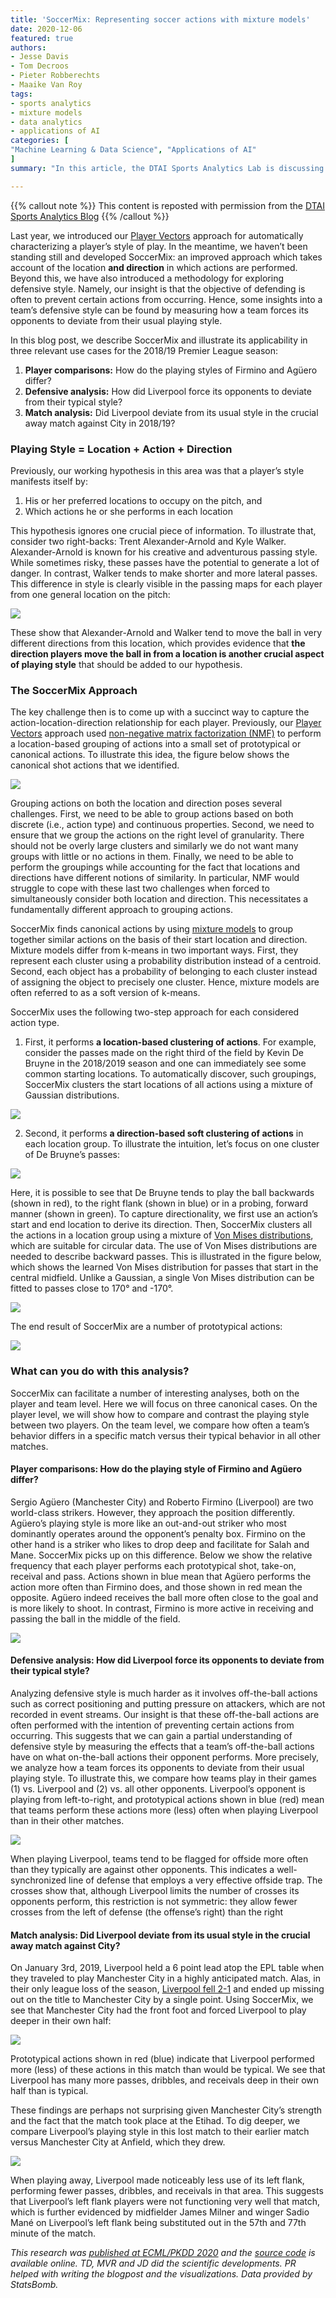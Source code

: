 ```yaml
---
title: 'SoccerMix: Representing soccer actions with mixture models'
date: 2020-12-06
featured: true
authors:
- Jesse Davis
- Tom Decroos
- Pieter Robberechts
- Maaike Van Roy
tags:
- sports analytics
- mixture models
- data analytics
- applications of AI
categories: [
"Machine Learning & Data Science", "Applications of AI"
]
summary: "In this article, the DTAI Sports Analytics Lab is discussing their refined approach to analysing actions of soccer players. By learning common actions from data, they are able to identify a team's offensive or defensive strategies and, thus, create valuable insights for match-preparation. "

---
```



{{% callout note %}}
This content is reposted with permission from the [DTAI Sports Analytics Blog](https://dtai.cs.kuleuven.be/sports/blog/soccermix:-representing-soccer-actions-with-mixture-models)
{{% /callout %}}


Last year, we introduced our [Player Vectors](https://dtai.cs.kuleuven.be/sports/blog/player-vectors:-characterizing-soccer-players'-playing-style/) approach for automatically characterizing a player’s style of play. In the meantime, we haven’t been standing still and developed SoccerMix: an improved approach which takes account of the location __and direction__ in which actions are performed. Beyond this, we have also introduced a methodology for exploring defensive style. Namely, our insight is that the objective of defending is often to prevent certain actions from occurring. Hence, some insights into a team’s defensive style can be found by measuring how a team forces its opponents to deviate from their usual playing style.

In this blog post, we describe SoccerMix and illustrate its applicability in three relevant use cases for the 2018/19 Premier League season:

1. __Player comparisons:__ How do the playing styles of Firmino and Agüero differ?
2. __Defensive analysis:__ How did Liverpool force its opponents to deviate from their typical style?
3. __Match analysis:__ Did Liverpool deviate from its usual style in the crucial away match against City in 2018/19?


### Playing Style = Location + Action + Direction

Previously, our working hypothesis in this area was that a player’s style manifests itself by:

1. His or her preferred locations to occupy on the pitch, and
2. Which actions he or she performs in each location

This hypothesis ignores one crucial piece of information. To illustrate that, consider two right-backs: Trent Alexander-Arnold and Kyle Walker. Alexander-Arnold is known for his creative and adventurous passing style. While sometimes risky, these passes have the potential to generate a lot of danger. In contrast, Walker tends to make shorter and more lateral passes. This difference in style is clearly visible in the passing maps for each player from one general location on the pitch:

![](img01.png)

These show that Alexander-Arnold and Walker tend to move the ball in very different directions from this location, which provides evidence that __the direction players move the ball in from a location is another crucial aspect of playing style__ that should be added to our hypothesis.

### The SoccerMix Approach

The key challenge then is to come up with a succinct way to capture the action-location-direction relationship for each player. Previously, our [Player Vectors](https://dtai.cs.kuleuven.be/sports/blog/player-vectors:-characterizing-soccer-players'-playing-style/) approach used [non-negative matrix factorization (NMF)](https://blog.acolyer.org/2019/02/18/the-why-and-how-of-nonnegative-matrix-factorization/) to perform a location-based grouping of actions into a small set of prototypical or canonical actions. To illustrate this idea, the figure below shows the canonical shot actions that we identified.

![](img02.png)

Grouping actions on both the location and direction poses several challenges. First, we need to be able to group actions based on both discrete (i.e., action type) and continuous properties. Second, we need to ensure that we group the actions on the right level of granularity. There should not be overly large clusters and similarly we do not want many groups with little or no actions in them. Finally, we need to be able to perform the groupings while accounting for the fact that locations and directions have different notions of similarity. In particular, NMF would struggle to cope with these last two challenges when forced to simultaneously consider both location and direction. This necessitates a fundamentally different approach to grouping actions.

SoccerMix finds canonical actions by using [mixture models](https://towardsdatascience.com/gaussian-mixture-models-explained-6986aaf5a95) to group together similar actions on the basis of their start location and direction. Mixture models differ from k-means in two important ways. First, they represent each cluster using a probability distribution instead of a centroid. Second, each object has a probability of belonging to each cluster instead of assigning the object to precisely one cluster. Hence, mixture models are often referred to as a soft version of k-means.

SoccerMix uses the following two-step approach for each considered action type.

1. First, it performs __a location-based clustering of actions__. For example, consider the passes made on the right third of the field by Kevin De Bruyne in the 2018/2019 season and one can immediately see some common starting locations. To automatically discover, such groupings, SoccerMix clusters the start locations of all actions using a mixture of Gaussian distributions.

![](img03.png)

2. Second, it performs __a direction-based soft clustering of actions__ in each location group. To illustrate the intuition, let’s focus on one cluster of De Bruyne’s passes:

![](img04.png)

Here, it is possible to see that De Bruyne tends to play the ball backwards (shown in red), to the right flank (shown in blue) or in a probing, forward manner (shown in green). To capture directionality, we first use an action’s start and end location to derive its direction. Then, SoccerMix clusters all the actions in a location group using a mixture of [Von Mises distributions](https://en.wikipedia.org/wiki/Von_Mises_distribution), which are suitable for circular data. The use of Von Mises distributions are needed to describe backward passes. This is illustrated in the figure below, which shows the learned Von Mises distribution for passes that start in the central midfield. Unlike a Gaussian, a single Von Mises distribution can be fitted to passes close to 170° and -170°.

![](img05.png)

The end result of SoccerMix are a number of prototypical actions:

![](img06.png)

### What can you do with this analysis?
SoccerMix can facilitate a number of interesting analyses, both on the player and team level. Here we will focus on three canonical cases. On the player level, we will show how to compare and contrast the playing style between two players. On the team level, we compare how often a team’s behavior differs in a specific match versus their typical behavior in all other matches.

#### Player comparisons: How do the playing style of Firmino and Agüero differ?
Sergio Agüero (Manchester City) and Roberto Firmino (Liverpool) are two world-class strikers. However, they approach the position differently. Agüero’s playing style is more like an out-and-out striker who most dominantly operates around the opponent’s penalty box. Firmino on the other hand is a striker who likes to drop deep and facilitate for Salah and Mane. SoccerMix picks up on this difference. Below we show the relative frequency that each player performs each prototypical shot, take-on, receival and pass. Actions shown in blue mean that Agüero performs the action more often than Firmino does, and those shown in red mean the opposite. Agüero indeed receives the ball more often close to the goal and is more likely to shoot. In contrast, Firmino is more active in receiving and passing the ball in the middle of the field.

![](img07.png)

#### Defensive analysis: How did Liverpool force its opponents to deviate from their typical style?
Analyzing defensive style is much harder as it involves off-the-ball actions such as correct positioning and putting pressure on attackers, which are not recorded in event streams. Our insight is that these off-the-ball actions are often performed with the intention of preventing certain actions from occurring. This suggests that we can gain a partial understanding of defensive style by measuring the effects that a team’s off-the-ball actions have on what on-the-ball actions their opponent performs. More precisely, we analyze how a team forces its opponents to deviate from their usual playing style. To illustrate this, we compare how teams play in their games (1) vs. Liverpool and (2) vs. all other opponents. Liverpool’s opponent is playing from left-to-right, and prototypical actions shown in blue (red) mean that teams perform these actions more (less) often when playing Liverpool than in their other matches.

![](img08.png)

When playing Liverpool, teams tend to be flagged for offside more often than they typically are against other opponents. This indicates a well-synchronized line of defense that employs a very effective offside trap. The crosses show that, although Liverpool limits the number of crosses its opponents perform, this restriction is not symmetric: they allow fewer crosses from the left of defense (the offense’s right) than the right

#### Match analysis: Did Liverpool deviate from its usual style in the crucial away match against City?
On January 3rd, 2019, Liverpool held a 6 point lead atop the EPL table when they traveled to play Manchester City in a highly anticipated match. Alas, in their only league loss of the season, [Liverpool fell 2-1](https://www.theguardian.com/football/2019/jan/03/manchester-city-liverpool-premier-league-match-report) and ended up missing out on the title to Manchester City by a single point. Using SoccerMix, we see that Manchester City had the front foot and forced Liverpool to play deeper in their own half:

![](img09.png)

Prototypical actions shown in red (blue) indicate that Liverpool performed more (less) of these actions in this match than would be typical. We see that Liverpool has many more passes, dribbles, and receivals deep in their own half than is typical.

These findings are perhaps not surprising given Manchester City’s strength and the fact that the match took place at the Etihad. To dig deeper, we compare Liverpool’s playing style in this lost match to their earlier match versus Manchester City at Anfield, which they drew.

![](img10.png)

When playing away, Liverpool made noticeably less use of its left flank, performing fewer passes, dribbles, and receivals in that area. This suggests that Liverpool’s left flank players were not functioning very well that match, which is further evidenced by midfielder James Milner and winger Sadio Mané on Liverpool’s left flank being substituted out in the 57th and 77th minute of the match.

_This research was [published at ECML/PKDD 2020](https://bitbucket.org/ghentdatascience/ecmlpkdd20-papers/raw/master/RT/sub_194.pdf) and the [source code](https://github.com/ML-KULeuven/soccermix) is available online. TD, MVR and JD did the scientific developments. PR helped with writing the blogpost and the visualizations. Data provided by StatsBomb._

